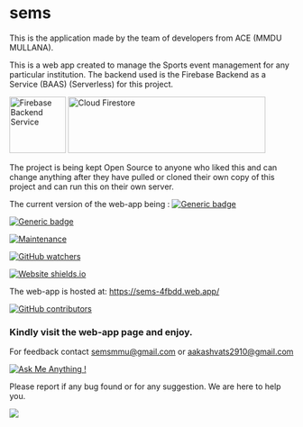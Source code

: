 # sems
This is the application made by the team of developers from ACE (MMDU MULLANA).

This is a web app created to manage the Sports event management for any particular institution.
The backend used is the Firebase Backend as a Service (BAAS) (Serverless) for this project. 

<img src="https://cdn4.iconfinder.com/data/icons/google-i-o-2016/512/google_firebase-512.png" alt="Firebase Backend Service" width="100" height="100"> <img src="https://miro.medium.com/fit/c/1838/551/1*nV3wzxQFRxz54OVZbOG2SQ.png" alt="Cloud Firestore" width="350" height="100">

The project is being kept Open Source to anyone who liked this and can change anything after they have pulled or cloned their own copy of this project and can run this on their own server.

The current version of the web-app being : [![Generic badge](https://img.shields.io/badge/Version-1.1.0-Green.svg)](https://shields.io/)

[![Generic badge](https://img.shields.io/badge/Build%20Stage-Alpha-Yellow.svg)](https://shields.io/)

[![Maintenance](https://img.shields.io/badge/Maintained%3F-yes-green.svg)](https://GitHub.com/Naereen/StrapDown.js/graphs/commit-activity)

[![GitHub watchers](https://img.shields.io/github/watchers/Naereen/StrapDown.js.svg?style=for-the-badge&logo=appveyor)](https://github.com/aakashvats2910/sems/watchers)

[![Website shields.io](https://img.shields.io/website-up-down-green-red/http/shields.io.svg)](http://shields.io/)

The web-app is hosted at: https://sems-4fbdd.web.app/

[![GitHub contributors](https://img.shields.io/github/contributors/Naereen/StrapDown.js.svg)](https://github.com/aakashvats2910/sems/graphs/contributors/)

<h3>Kindly visit the web-app page and enjoy.</h3>

For feedback contact semsmmu@gmail.com or aakashvats2910@gmail.com

[![Ask Me Anything !](https://img.shields.io/badge/Ask%20me-anything-1abc9c.svg)](https://GitHub.com/Naereen/ama)

Please report if any bug found or for any suggestion. We are here to help you.

<img src="images/featured/featured-built-with-love.svg">
